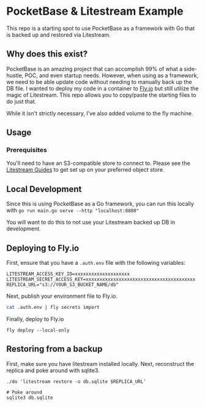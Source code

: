 # PocketBase & Litestream Example

This repo is a starting spot to use PocketBase as a framework with Go that is backed up and restored via Litestream.

## Why does this exist?

PocketBase is an amazing project that can accomplish 99% of what a side-hustle, POC, and even startup needs. However, when using as a framework, we need to be able update code without needing to manually back up the DB file. I wanted to deploy my code in a container to [Fly.io](https://fly.io) but still utilize the magic of Litestream. This repo allows you to copy/paste the starting files to do just that.

While it isn't strictly necessary, I've also added volume to the fly machine.

## Usage

### Prerequisites

You'll need to have an S3-compatible store to connect to. Please see the [Litestream Guides](https://litestream.io/guides/) to get set up on your preferred object store.

## Local Development

Since this is using PocketBase as a Go framework, you can run this locally with `go run main.go serve --http "localhost:8080"`

You will want to do this to not use your Litestream backed up DB in development.

## Deploying to Fly.io

First, ensure that you have a `.auth.env` file with the following variables:
```
LITESTREAM_ACCESS_KEY_ID=xxxxxxxxxxxxxxxxxxxx
LITESTREAM_SECRET_ACCESS_KEY=xxxxxxxxxxxxxxxxxxxxxxxxxxxxxxxxxxxxxxxx
REPLICA_URL="s3://YOUR_S3_BUCKET_NAME/db"
```

Next, publish your environment file to Fly.io.
```bash
cat .auth.env | fly secrets import
```

Finally, deploy to Fly.io
```
fly deploy --local-only
```

## Restoring from a backup
First, make sure you have litestream installed locally.
Next, reconstruct the replica and poke around with sqlite3.
```
./do 'litestream restore -o db.sqlite $REPLICA_URL'

# Poke around
sqlite3 db.sqlite
```
